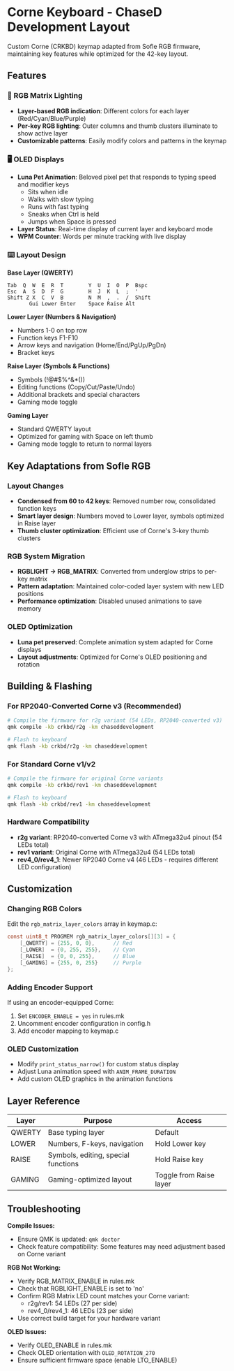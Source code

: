 # Corne Keyboard - ChaseD Development Layout

Custom Corne (CRKBD) keymap adapted from Sofle RGB firmware, maintaining key features while optimized for the 42-key layout.

## Features

### 🎨 RGB Matrix Lighting
- **Layer-based RGB indication**: Different colors for each layer (Red/Cyan/Blue/Purple)
- **Per-key RGB lighting**: Outer columns and thumb clusters illuminate to show active layer
- **Customizable patterns**: Easily modify colors and patterns in the keymap

### 🖥️ OLED Displays
- **Luna Pet Animation**: Beloved pixel pet that responds to typing speed and modifier keys
  - Sits when idle
  - Walks with slow typing
  - Runs with fast typing  
  - Sneaks when Ctrl is held
  - Jumps when Space is pressed
- **Layer Status**: Real-time display of current layer and keyboard mode
- **WPM Counter**: Words per minute tracking with live display

### ⌨️ Layout Design

**Base Layer (QWERTY)**
```
Tab  Q  W  E  R  T        Y  U  I  O  P  Bspc
Esc  A  S  D  F  G        H  J  K  L  ;  '
Shift Z X  C  V  B        N  M  ,  .  /  Shift
       Gui Lower Enter    Space Raise Alt
```

**Lower Layer (Numbers & Navigation)**
- Numbers 1-0 on top row
- Function keys F1-F10 
- Arrow keys and navigation (Home/End/PgUp/PgDn)
- Bracket keys

**Raise Layer (Symbols & Functions)**
- Symbols (!@#$%^&*())
- Editing functions (Copy/Cut/Paste/Undo)
- Additional brackets and special characters
- Gaming mode toggle

**Gaming Layer**
- Standard QWERTY layout
- Optimized for gaming with Space on left thumb
- Gaming mode toggle to return to normal layers

## Key Adaptations from Sofle RGB

### Layout Changes
- **Condensed from 60 to 42 keys**: Removed number row, consolidated function keys
- **Smart layer design**: Numbers moved to Lower layer, symbols optimized in Raise layer
- **Thumb cluster optimization**: Efficient use of Corne's 3-key thumb clusters

### RGB System Migration
- **RGBLIGHT → RGB_MATRIX**: Converted from underglow strips to per-key matrix
- **Pattern adaptation**: Maintained color-coded layer system with new LED positions
- **Performance optimization**: Disabled unused animations to save memory

### OLED Optimization
- **Luna pet preserved**: Complete animation system adapted for Corne displays
- **Layout adjustments**: Optimized for Corne's OLED positioning and rotation

## Building & Flashing

### For RP2040-Converted Corne v3 (Recommended)
```bash
# Compile the firmware for r2g variant (54 LEDs, RP2040-converted v3)
qmk compile -kb crkbd/r2g -km chaseddevelopment

# Flash to keyboard
qmk flash -kb crkbd/r2g -km chaseddevelopment
```

### For Standard Corne v1/v2
```bash
# Compile the firmware for original Corne variants
qmk compile -kb crkbd/rev1 -km chaseddevelopment

# Flash to keyboard  
qmk flash -kb crkbd/rev1 -km chaseddevelopment
```

### Hardware Compatibility
- **r2g variant**: RP2040-converted Corne v3 with ATmega32u4 pinout (54 LEDs total)
- **rev1 variant**: Original Corne with ATmega32u4 (54 LEDs total)  
- **rev4_0/rev4_1**: Newer RP2040 Corne v4 (46 LEDs - requires different LED configuration)

## Customization

### Changing RGB Colors
Edit the `rgb_matrix_layer_colors` array in keymap.c:
```c
const uint8_t PROGMEM rgb_matrix_layer_colors[][3] = {
    [_QWERTY] = {255, 0, 0},      // Red
    [_LOWER]  = {0, 255, 255},    // Cyan  
    [_RAISE]  = {0, 0, 255},      // Blue
    [_GAMING] = {255, 0, 255}     // Purple
};
```

### Adding Encoder Support
If using an encoder-equipped Corne:
1. Set `ENCODER_ENABLE = yes` in rules.mk
2. Uncomment encoder configuration in config.h
3. Add encoder mapping to keymap.c

### OLED Customization
- Modify `print_status_narrow()` for custom status display
- Adjust Luna animation speed with `ANIM_FRAME_DURATION`
- Add custom OLED graphics in the animation functions

## Layer Reference

| Layer | Purpose | Access |
|-------|---------|---------|
| QWERTY | Base typing layer | Default |
| LOWER | Numbers, F-keys, navigation | Hold Lower key |
| RAISE | Symbols, editing, special functions | Hold Raise key |
| GAMING | Gaming-optimized layout | Toggle from Raise layer |

## Troubleshooting

**Compile Issues:**
- Ensure QMK is updated: `qmk doctor`
- Check feature compatibility: Some features may need adjustment based on Corne variant

**RGB Not Working:**
- Verify RGB_MATRIX_ENABLE in rules.mk  
- Check that RGBLIGHT_ENABLE is set to 'no'
- Confirm RGB Matrix LED count matches your Corne variant:
  - r2g/rev1: 54 LEDs (27 per side)
  - rev4_0/rev4_1: 46 LEDs (23 per side)
- Use correct build target for your hardware variant

**OLED Issues:**
- Verify OLED_ENABLE in rules.mk
- Check OLED orientation with `OLED_ROTATION_270`
- Ensure sufficient firmware space (enable LTO_ENABLE)